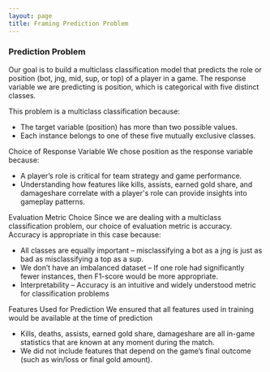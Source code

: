 ```yaml
---
layout: page
title: Framing Prediction Problem
---
```


### Prediction Problem

Our goal is to build a multiclass classification model that predicts the role or position (bot, jng, mid, sup, or top) of a player in a game. The response variable we are predicting is position, which is categorical with five distinct classes.

This problem is a multiclass classification because:

* The target variable (position) has more than two possible values.
* Each instance belongs to one of these five mutually exclusive classes.

Choice of Response Variable
We chose position as the response variable because:

* A player’s role is critical for team strategy and game performance.
* Understanding how features like kills, assists, earned gold share, and damageshare correlate with a player's role can provide insights into gameplay patterns.

Evaluation Metric Choice
Since we are dealing with a multiclass classification problem, our choice of evaluation metric is accuracy.
Accuracy is appropriate in this case because:

* All classes are equally important – misclassifying a bot as a jng is just as bad as misclassifying a top as a sup.
* We don’t have an imbalanced dataset – If one role had significantly fewer instances, then F1-score would be more appropriate.
* Interpretability – Accuracy is an intuitive and widely understood metric for classification problems

Features Used for Prediction
We ensured that all features used in training would be available at the time of prediction

* Kills, deaths, assists, earned gold share, damageshare are all in-game statistics that are known at any moment during the match.
* We did not include features that depend on the game’s final outcome (such as win/loss or final gold amount).
